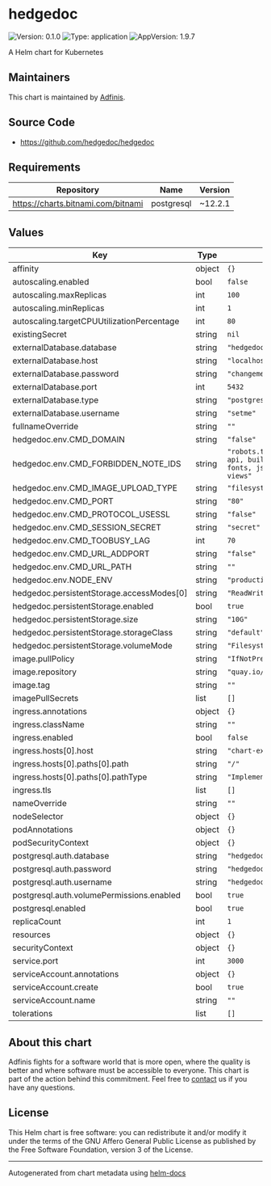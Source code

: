# hedgedoc

![Version: 0.1.0](https://img.shields.io/badge/Version-0.1.0-informational?style=flat-square) ![Type: application](https://img.shields.io/badge/Type-application-informational?style=flat-square) ![AppVersion: 1.9.7](https://img.shields.io/badge/AppVersion-1.9.7-informational?style=flat-square)

A Helm chart for Kubernetes

## Maintainers
This chart is maintained by [Adfinis](https://adfinis.com/?pk_campaign=github&pk_kwd=helm-charts).

## Source Code

* <https://github.com/hedgedoc/hedgedoc>

## Requirements

| Repository | Name | Version |
|------------|------|---------|
| https://charts.bitnami.com/bitnami | postgresql | ~12.2.1 |

## Values

| Key | Type | Default | Description |
|-----|------|---------|-------------|
| affinity | object | `{}` |  |
| autoscaling.enabled | bool | `false` |  |
| autoscaling.maxReplicas | int | `100` |  |
| autoscaling.minReplicas | int | `1` |  |
| autoscaling.targetCPUUtilizationPercentage | int | `80` |  |
| existingSecret | string | `nil` |  |
| externalDatabase.database | string | `"hedgedoc"` |  |
| externalDatabase.host | string | `"localhost"` |  |
| externalDatabase.password | string | `"changeme"` |  |
| externalDatabase.port | int | `5432` |  |
| externalDatabase.type | string | `"postgresql"` |  |
| externalDatabase.username | string | `"setme"` |  |
| fullnameOverride | string | `""` |  |
| hedgedoc.env.CMD_DOMAIN | string | `"false"` |  |
| hedgedoc.env.CMD_FORBIDDEN_NOTE_IDS | string | `"robots.txt, favicon.ico, api, build, css, docs, fonts, js, uploads, vendor, views"` |  |
| hedgedoc.env.CMD_IMAGE_UPLOAD_TYPE | string | `"filesystem"` |  |
| hedgedoc.env.CMD_PORT | string | `"80"` |  |
| hedgedoc.env.CMD_PROTOCOL_USESSL | string | `"false"` |  |
| hedgedoc.env.CMD_SESSION_SECRET | string | `"secret"` |  |
| hedgedoc.env.CMD_TOOBUSY_LAG | int | `70` |  |
| hedgedoc.env.CMD_URL_ADDPORT | string | `"false"` |  |
| hedgedoc.env.CMD_URL_PATH | string | `""` |  |
| hedgedoc.env.NODE_ENV | string | `"production"` |  |
| hedgedoc.persistentStorage.accessModes[0] | string | `"ReadWriteOnce"` |  |
| hedgedoc.persistentStorage.enabled | bool | `true` |  |
| hedgedoc.persistentStorage.size | string | `"10G"` |  |
| hedgedoc.persistentStorage.storageClass | string | `"default"` |  |
| hedgedoc.persistentStorage.volumeMode | string | `"Filesystem"` |  |
| image.pullPolicy | string | `"IfNotPresent"` |  |
| image.repository | string | `"quay.io/hedgedoc/hedgedoc"` |  |
| image.tag | string | `""` |  |
| imagePullSecrets | list | `[]` |  |
| ingress.annotations | object | `{}` |  |
| ingress.className | string | `""` |  |
| ingress.enabled | bool | `false` |  |
| ingress.hosts[0].host | string | `"chart-example.local"` |  |
| ingress.hosts[0].paths[0].path | string | `"/"` |  |
| ingress.hosts[0].paths[0].pathType | string | `"ImplementationSpecific"` |  |
| ingress.tls | list | `[]` |  |
| nameOverride | string | `""` |  |
| nodeSelector | object | `{}` |  |
| podAnnotations | object | `{}` |  |
| podSecurityContext | object | `{}` |  |
| postgresql.auth.database | string | `"hedgedoc"` |  |
| postgresql.auth.password | string | `"hedgedoc"` |  |
| postgresql.auth.username | string | `"hedgedoc"` |  |
| postgresql.auth.volumePermissions.enabled | bool | `true` |  |
| postgresql.enabled | bool | `true` |  |
| replicaCount | int | `1` |  |
| resources | object | `{}` |  |
| securityContext | object | `{}` |  |
| service.port | int | `3000` |  |
| serviceAccount.annotations | object | `{}` |  |
| serviceAccount.create | bool | `true` |  |
| serviceAccount.name | string | `""` |  |
| tolerations | list | `[]` |  |

## About this chart

Adfinis fights for a software world that is more open, where the quality is
better and where software must be accessible to everyone. This chart
is part of the action behind this commitment. Feel free to
[contact](https://adfinis.com/kontakt/?pk_campaign=github&pk_kwd=helm-charts)
us if you have any questions.

## License

This Helm chart is free software: you can redistribute it and/or modify it under the terms
of the GNU Affero General Public License as published by the Free Software Foundation,
version 3 of the License.

----------------------------------------------
Autogenerated from chart metadata using [helm-docs](https://github.com/norwoodj/helm-docs/)
